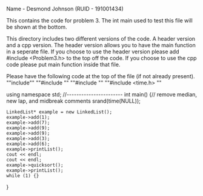 Name - Desmond Johnson (RUID - 191001434)

This contains the code for problem 3. The int main used to test this file will be shown at the bottom.

This directory includes two different versions of the code. A header version and a cpp version. The header version allows you to have the main function in a seperate file. If you choose to use the header version please add #include <Problem3.h> to the top off the code. If you choose to use the cpp code please put main function inside that file.


Please have the following code at the top of the file (if not already present).
""include<iostream>""
""#include <cmath>""
""#include <string>""
""#include <time.h> ""

using namespace std;
//-----------------------
int main() {// remove median, new lap, and midbreak comments
	srand(time(NULL));

	LinkedList* example = new LinkedList();
	example->add(1);
	example->add(7);
	example->add(9);
	example->add(9);
	example->add(3);
	example->add(6);
	example->printList();
	cout << endl;
	cout << endl;
	example->quicksort();
	example->printList();
	while (1) {}
}
